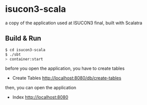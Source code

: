 isucon3-scala
=====

a copy of the application used at ISUCON3 final, built with Scalatra

## Build & Run

```sh
$ cd isucon3-scala
$ ./sbt
> container:start
```

before you open the application, you have to create tables

* Create Tables
[http://localhost:8080/db/create-tables](http://localhost:8080/db/create-tables)

then, you can open the application

* Index
[http://localhost:8080](http://localhost:8080)
